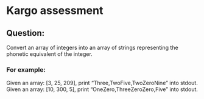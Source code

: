 # Kargo assessment 

## Question:

Convert an array of integers into an array of strings representing the phonetic equivalent of the
integer.

### For example:

Given an array: [3, 25, 209], print “Three,TwoFive,TwoZeroNine” into stdout.
Given an array: [10, 300, 5], print “OneZero,ThreeZeroZero,Five” into stdout.
